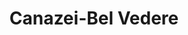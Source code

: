 ---
name: Canazei
title: Canazei-Bel Vedere
region: Trentino-Alto Adige
country: Italia
group: Val di Fassa
---